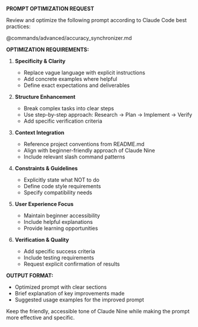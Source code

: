 **PROMPT OPTIMIZATION REQUEST**

Review and optimize the following prompt according to Claude Code best practices:

@commands/advanced/accuracy_synchronizer.md

**OPTIMIZATION REQUIREMENTS:**

1. **Specificity & Clarity**
   - Replace vague language with explicit instructions
   - Add concrete examples where helpful
   - Define exact expectations and deliverables

2. **Structure Enhancement**  
   - Break complex tasks into clear steps
   - Use step-by-step approach: Research → Plan → Implement → Verify
   - Add specific verification criteria

3. **Context Integration**
   - Reference project conventions from README.md
   - Align with beginner-friendly approach of Claude Nine
   - Include relevant slash command patterns

4. **Constraints & Guidelines**
   - Explicitly state what NOT to do
   - Define code style requirements
   - Specify compatibility needs

5. **User Experience Focus**
   - Maintain beginner accessibility 
   - Include helpful explanations
   - Provide learning opportunities

6. **Verification & Quality**
   - Add specific success criteria
   - Include testing requirements
   - Request explicit confirmation of results

**OUTPUT FORMAT:**
- Optimized prompt with clear sections
- Brief explanation of key improvements made
- Suggested usage examples for the improved prompt

Keep the friendly, accessible tone of Claude Nine while making the prompt more effective and specific.